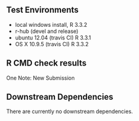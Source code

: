 ## Test Environments
* local windows install, R 3.3.2
* r-hub (devel and release)
* ubuntu 12.04 (travis CI) R 3.3.1
* OS X 10.9.5 (travis CI) R 3.3.2

## R CMD check results
One Note: New Submission

## Downstream Dependencies
There are currently no downstream dependencies.

